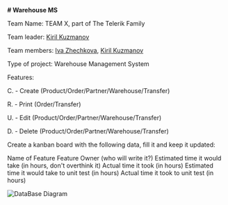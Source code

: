 **# Warehouse MS**

Team Name: TEAM X, part of The Telerik Family

Team leader: [Kiril Kuzmanov](https://gitlab.com/kiketo)

Team members: [Iva Zhechkova](https://gitlab.com/ihristova11), [Kiril Kuzmanov](https://gitlab.com/kiketo)

Type of project: Warehouse Management System



Features:

C. - Create (Product/Order/Partner/Warehouse/Transfer)

R. - Print (Order/Transfer)

U. - Edit (Product/Order/Partner/Warehouse/Transfer)

D. - Delete (Product/Order/Partner/Warehouse/Transfer)

Create a kanban board with the following data, fill it and keep it updated:

Name of Feature
Feature Owner (who will write it?)
Estimated time it would take (in hours, don't overthink it)
Actual time it took (in hours)
Estimated time it would take to unit test (in hours)
Actual time it took to unit test (in hours)


![DataBase Diagram](https://gitlab.com/kiketo/ware-house-ms/raw/master/DBDiagramPNG.gif)
